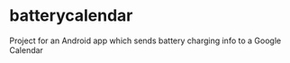 batterycalendar
===============

Project for an Android app which sends battery charging info to a Google Calendar
